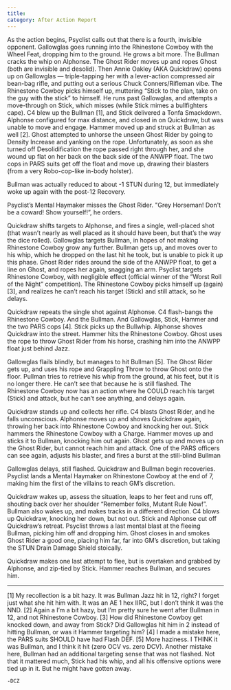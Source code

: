 ```yaml
---
title: 
category: After Action Report
---
```

As the action begins, Psyclist calls out that there is a fourth, invisible opponent. 
Gallowglas goes running into the Rhinestone Cowboy with the Wheel Feat, dropping him to 
the ground. He grows a bit more. The Bullman cracks the whip on Alphonse. <!--more-->The Ghost Rider moves up and ropes Ghost (both are invisible and desolid). Then Annie Oakley (AKA Quickdraw) opens up on Gallowglas — triple-tapping her with a lever-action compressed air bean-bag rifle, and putting out a serious Chuck Conners/Rifleman vibe. The Rhinestone Cowboy picks himself up, muttering “Stick to the plan, take on the guy with the stick” to himself. He runs past Gallowglas, and attempts a move-through on Stick, which misses (while Stick mimes a bullfighters cape). C4 blew up the Bullman [1], and Stick delivered a Tonfa Smackdown. Alphonse configured for max distance, and closed in on Quickdraw, but was unable to move and engage. Hammer moved up and struck at Bullman as well [2]. Ghost attempted to unhorse the unseen Ghost Rider by going to Density Increase and yanking on the rope. Unfortunately, as soon as she turned off Desolidification the rope passed right through her, and she wound up flat on her back on the back side of the ANWPP float. The two cops in PARS suits get off the float and move up, drawing their blasters (from a very Robo-cop-like in-body holster).

Bullman was actually reduced to about -1 STUN during 12, but immediately woke up again with the post-12 Recovery.

Psyclist’s Mental Haymaker misses the Ghost Rider. "Grey Horseman! Don't be a coward! Show yourself!”, he orders.

Quickdraw shifts targets to Alphonse, and fires a single, well-placed shot (that wasn’t nearly as well placed as it should have been, but that’s the way the dice rolled). Gallowglas targets Bullman, in hopes of not making Rhinestone Cowboy grow any further. Bullman gets up, and moves over to his whip, which he dropped on the last hit he took, but is unable to pick it up this phase. Ghost Rider rides around the side of the ANWPP float, to get a line on Ghost, and ropes her again, snagging an arm. Psyclist targets Rhinestone Cowboy, with negligible effect (official winner of the “Worst Roll of the Night” competition). The Rhinestone Cowboy picks himself up (again) [3], and realizes he can’t reach his target (Stick) and still attack, so he delays.

Quickdraw repeats the single shot against Alphonse. C4 flash-bangs the Rhinestone Cowboy. And the Bullman. And Gallowglas, Stick, Hammer and the two PARS cops [4]. Stick picks up the Bullwhip. Alphonse shoves Quickdraw into the street. Hammer hits the Rhinestone Cowboy. Ghost uses the rope to throw Ghost Rider from his horse, crashing him into the ANWPP float just behind Jazz.

Gallowglas flails blindly, but manages to hit Bullman [5]. The Ghost Rider gets up, and uses his rope and Grappling Throw to throw Ghost onto the floor. Pullman tries to retrieve his whip from the ground, at his feet, but it is no longer there. He can’t see that because he is still flashed. The Rhinestone Cowboy now has an action where he COULD reach his target (Stick) and attack, but he can’t see anything, and delays again.

Quickdraw stands up and collects her rifle. C4 blasts Ghost Rider, and he falls unconscious. Alphonse moves up and shoves Quickdraw again, throwing her back into Rhinestone Cowboy and knocking her out. Stick hammers the Rhinestone Cowboy with a Charge. Hammer moves up and sticks it to Bullman, knocking him out again. Ghost gets up and moves up on the Ghost Rider, but cannot reach him and attack. One of the PARS officers can see again, adjusts his blaster, and fires a burst at the still-blind Bullman

Gallowglas delays, still flashed. Quickdraw and Bullman begin recoveries. Psyclist lands a Mental Haymaker on Rhinestone Cowboy at the end of 7, making him the first of the villains to reach GM’s discretion.

Quickdraw wakes up, assess the situation, leaps to her feet and runs off, shouting back over her shoulder “Remember folks, Mutant Rule Now!”. Bullman also wakes up, and makes tracks in a different direction. C4 blows up Quickdraw, knocking her down, but not out. Stick and Alphonse cut off Quickdraw’s retreat. Psyclist throws a last mental blast at the fleeing Bullman, picking him off and dropping him. Ghost closes in and smokes Ghost Rider a good one, placing him far, far into GM’s discretion, but taking the STUN Drain Damage Shield stoically.

Quickdraw makes one last attempt to flee, but is overtaken and grabbed by Alphonse, and zip-tied by Stick. Hammer reaches Bullman, and secures him.

- - - - - - - - - -

[1] My recollection is a bit hazy. It was Bullman Jazz hit in 12, right? I forget just what she hit him with. It was an AE 1 hex IIRC, but I don’t think it was the NND.
[2] Again a I’m a bit hazy, but I’m pretty sure he went after Bullman in 12, and not Rhinestone Cowboy.
[3] How did Rhinestone Cowboy get knocked down, and away from Stick? Did Gallowglas hit him in 2 instead of hitting Bullman, or was it Hammer targeting him?
[4] I made a mistake here, the PARS suits SHOULD have had Flash DEF.
[5] More haziness. I THINK it was Bullman, and I think it hit (zero OCV vs. zero DCV). Another mistake here, Bullman had an additional targeting sense that was not flashed. Not that it mattered much, Stick had his whip, and all his offensive options were tied up in it. But he might have gotten away.

    -DCZ